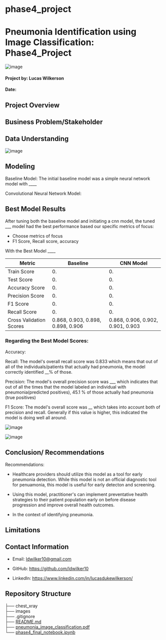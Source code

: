 # phase4_project
# Pneumonia Identification using Image Classification: Phase4_Project

![image](link)


#### Project by: Lucas Wilkerson
#### Date: 

## Project Overview



## Business Problem/Stakeholder



## Data Understanding 





![image](link)


## Modeling 

Baseline Model: The initial baseline model was a simple neural network model with ____


Convolutional Neural Network Model:


## Best Model Results 

After tuning both the baseline model and initiating a cnn model, the tuned ___ model had the best performance based our specific metrics of focus:

- Choose metrics of focus
- F1 Score, Recall score, accuracy 

With the Best Model ____

| Metric                  | Baseline                          | CNN Model                         |
|-------------------------|-----------------------------------|-----------------------------------|
| Train Score             | 0.                                | 0.                                |
| Test Score              | 0.                                | 0.                                |
| Accuracy Score          | 0.                                | 0.                                |
| Precision Score         | 0.                                | 0.                                |
| F1 Score                | 0.                                | 0.                                |
| Recall Score            | 0.                                | 0.                                |
| Cross Validation Scores | 0.868, 0.903, 0.898, 0.898, 0.906 | 0.868, 0.906, 0.902, 0.901, 0.903 |


### Regarding the Best Model Scores:

Accuracy: 

Recall: The model's overall recall score was 0.833 which means that out of all of the individuals/patients that actually had pneumonia, the model correctly identified __% of those. 

Precision: The model's overall precision score was ___ which indicates that out of all the times that the model labeled an individual with pneumonia(predicted positives), 45.1 % of those actually had pneumonia (true positives)

F1 Score: The model's overall score was __ which takes into account both of precision and recall. Generally if this value is higher, this indicated the model is doing well all around. 


![image](link)


![image](link)


## Conclusion/ Recommendations 



Recommendations: 

- Healthcare providers should utilize this model as a tool for early pneumonia detection. While this model is not an official diagnostic tool for penuamonia, this model is useful for early detecton and screening. 

- Using this model, practitioner's can implement preventative health strategies to their patient population early on before disease progression and improve overall health outcomes. 

- In the context of identifying pneumonia. 



## Limitations


## Contact Information

- Email: ldwilker10@gmail.com

- GitHub: https://github.com/ldwilker10

- LinkedIn: https://www.linkedin.com/in/lucasdukewilkerson/ 

## Repository Structure

├── chest_xray    
├── images   
├── .gitignore                                                                                                                   
├── [README.md](https://github.com/ldwilker10/phase4_project/blob/main/README.md)                                          
├── [pneumonia_image_classification.pdf](link)       
└── [phase4_final_notebook.ipynb](link)  